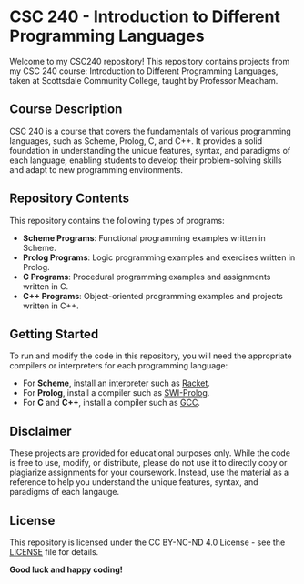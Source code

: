 # CSC 240 - Introduction to Different Programming Languages

Welcome to my CSC240 repository! This repository contains projects from my CSC 240 course: Introduction to Different Programming Languages, taken at Scottsdale Community College, taught by Professor Meacham.

## Course Description

CSC 240 is a course that covers the fundamentals of various programming languages, such as Scheme, Prolog, C, and C++. It provides a solid foundation in understanding the unique features, syntax, and paradigms of each language, enabling students to develop their problem-solving skills and adapt to new programming environments.

## Repository Contents

This repository contains the following types of programs:

- **Scheme Programs**: Functional programming examples written in Scheme.
- **Prolog Programs**: Logic programming examples and exercises written in Prolog.
- **C Programs**: Procedural programming examples and assignments written in C.
- **C++ Programs**: Object-oriented programming examples and projects written in C++.

## Getting Started

To run and modify the code in this repository, you will need the appropriate compilers or interpreters for each programming language:

- For **Scheme**, install an interpreter such as [Racket](https://racket-lang.org/).
- For **Prolog**, install a compiler such as [SWI-Prolog](https://www.swi-prolog.org/).
- For **C** and **C++**, install a compiler such as [GCC](https://gcc.gnu.org/).

## Disclaimer

These projects are provided for educational purposes only. While the code is free to use, modify, or distribute, please do not use it to directly copy or plagiarize assignments for your coursework. Instead, use the material as a reference to help you understand the unique features, syntax, and paradigms of each langauge. 

## License

This repository is licensed under the CC BY-NC-ND 4.0 License - see the [LICENSE](LICENSE) file for details.

**Good luck and happy coding!**

